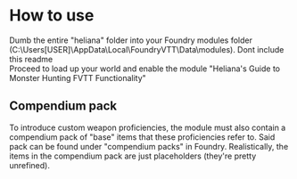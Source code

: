 # How to use

Dumb the entire "heliana" folder into your Foundry modules folder (C:\Users\[USER]\AppData\Local\FoundryVTT\Data\modules). Dont include this readme  
Proceed to load up your world and enable the module "Heliana's Guide to Monster Hunting FVTT Functionality"

## Compendium pack
To introduce custom weapon proficiencies, the module must also contain a compendium pack of "base" items that these proficiencies refer to. Said pack can be found under "compendium packs" in Foundry. Realistically, the items in the compendium pack are just placeholders (they're pretty unrefined).
